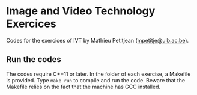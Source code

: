 # Image and Video Technology Exercices

Codes for the exercices of IVT by Mathieu Petitjean (mpetitje@ulb.ac.be).

## Run the codes

The codes require C++11 or later. In the folder of each exercise, a Makefile is provided. Type `make run` to compile and run the code. Beware that the Makefile relies on the fact that the machine has GCC installed.